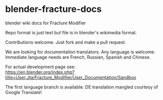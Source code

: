 # blender-fracture-docs
blender wiki docs for Fracture Modifier

Repo format is just text but file is in blender's wikimedia format.

Contributions welcome.  Just fork and make a pull request.

We are looking for documentation translators.  Any language is welcome.<br />
Immediate language needs are French, Russian, Spanish and Chinese.

For actual development page see:<br /> 
https://en.blender.org/index.php?title=User:Jta/Fracture_Modifier/User_Documentation/Sandbox

The first language branch is available. DE translation mangled courtesy of Google Translate!
